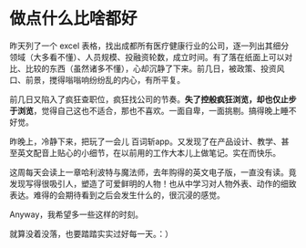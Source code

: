 # 做点什么比啥都好

昨天列了一个 excel 表格，找出成都所有医疗健康行业的公司，逐一列出其细分领域（大多看不懂）、人员规模、投融资轮数，成立时间。有了落在纸面上可以对比、比较的东西（虽然诸多不懂），心却沉静了下来。前几日，被政策、投资风口、前景，搅得嗡嗡响纷纷乱的内心，有所平复。

前几日又陷入了疯狂查职位，疯狂找公司的节奏。**失了控般疯狂浏览，却也仅止步于浏览**，觉得自己这也不适合，那也不喜欢。一面自卑，一面挑剔。搞得晚上睡不好觉。

昨晚上，冷静下来，把玩了一会儿 百词斩app。又发现了在产品设计、教学、甚至英文配音上贴心的小细节，在以前用的工作大本儿上做笔记。实在而快乐。

这周每天会读上一章哈利波特与魔法师，去年购得的英文电子版，一直没有读。竟发现写得很吸引人，塑造了可爱鲜明的人物！也从中学习对人物外表、动作的细致表达。难得的会期待看到之后会发生什么的，很沉浸的感觉。

Anyway，我希望多一些这样的时刻。

就算没着没落，也要踏踏实实过好每一天。：）

